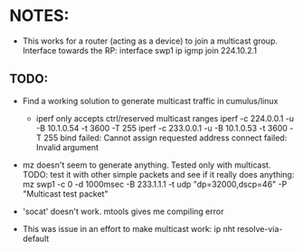 # NOTES:
- This works for a router (acting as a device) to join a multicast group. Interface towards the RP:
 interface swp1
  ip igmp join 224.10.2.1


## TODO:
- Find a working solution to generate multicast traffic in cumulus/linux
  - iperf only accepts ctrl/reserved multicast ranges
  iperf -c 224.0.0.1 -u -B 10.1.0.54 -t 3600 -T 255
  iperf -c 233.0.0.1 -u -B 10.1.0.53 -t 3600 -T 255
  bind failed: Cannot assign requested address
  connect failed: Invalid argument
- mz doesn't seem to generate anything. Tested only with multicast. TODO: test it with other simple packets and see if it really does anything:
  mz swp1 -c 0 -d 1000msec -B 233.1.1.1 -t udp "dp=32000,dscp=46" -P "Multicast test packet"
- 'socat' doesn't work. mtools gives me compiling error


- This was issue in an effort to make multicast work:
  ip nht resolve-via-default

 

  


